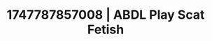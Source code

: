 ---
categories:
- Vore fantasy
- Creampie
- Facial finish
- Workplace fantasy
- Erotic tension
image: /assets/images/1747787857008.jpg
layout: post
seo:
  description: Featured content with exclusive ABDL Play, Scat Fetish. HD images available.
  keywords: ABDL Play, Scat Fetish
  og_image: /assets/images/1747787857008.jpg
  schema_type: VisualArtwork
tags:
- ABDL Play
- Scat Fetish
- '#1747787857008'
title: 1747787857008 | ABDL Play Scat Fetish
---